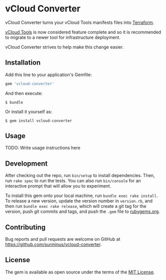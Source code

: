 # vCloud Converter

vCloud Converter turns your vCloud Tools manifests files into [Terraform](https://www.terraform.io/).

[vCloud Tools](https://github.com/gds-operations/vcloud-tools) is now considered feature complete
and so it is recommended to migrate to a newer tool for infrastructure deployment.

vCloud Converter strives to help make this change easier.

## Installation

Add this line to your application's Gemfile:

```ruby
gem 'vcloud-converter'
```

And then execute:

    $ bundle

Or install it yourself as:

    $ gem install vcloud-converter

## Usage

TODO: Write usage instructions here

## Development

After checking out the repo, run `bin/setup` to install dependencies. Then, run `rake spec` to run the tests. You can also run `bin/console` for an interactive prompt that will allow you to experiment.

To install this gem onto your local machine, run `bundle exec rake install`. To release a new version, update the version number in `version.rb`, and then run `bundle exec rake release`, which will create a git tag for the version, push git commits and tags, and push the `.gem` file to [rubygems.org](https://rubygems.org).

## Contributing

Bug reports and pull requests are welcome on GitHub at https://github.com/surminus/vcloud-converter.

## License

The gem is available as open source under the terms of the [MIT License](http://opensource.org/licenses/MIT).
